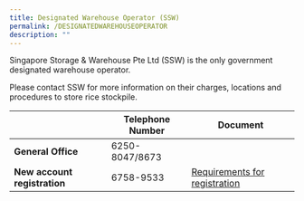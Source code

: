 ```yaml
---
title: Designated Warehouse Operator (SSW)
permalink: /DESIGNATEDWAREHOUSEOPERATOR
description: ""
---
```

Singapore Storage & Warehouse Pte Ltd (SSW) is the only government designated warehouse operator. 

Please contact SSW for more information on their charges, locations and procedures to store rice stockpile.


|  | Telephone Number | Document|
| -- | -------- | ----|
| **General Office**   | 6250-8047/8673     | 
| **New account registration** | 6758-9533 | [Requirements for registration](/files/Requirements%20for%20registration.pdf)